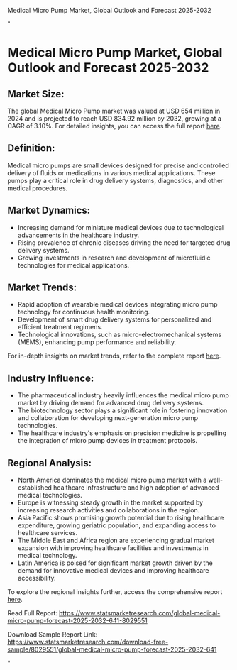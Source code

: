 Medical Micro Pump Market, Global Outlook and Forecast 2025-2032

"<!DOCTYPE html>
<html>
<head>
<title>Medical Micro Pump Market, Global Outlook and Forecast 2025-2032</title>
</head>
<body>

<h1>Medical Micro Pump Market, Global Outlook and Forecast 2025-2032</h1>

<h2>Market Size:</h2>
<p>The global Medical Micro Pump market was valued at USD 654 million in 2024 and is projected to reach USD 834.92 million by 2032, growing at a CAGR of 3.10%. For detailed insights, you can access the full report <a href='https://www.statsmarketresearch.com/global-medical-micro-pump-forecast-2025-2032-641-8029551'>here</a>.</p>

<h2>Definition:</h2>
<p>Medical micro pumps are small devices designed for precise and controlled delivery of fluids or medications in various medical applications. These pumps play a critical role in drug delivery systems, diagnostics, and other medical procedures.</p>

<h2>Market Dynamics:</h2>
<ul>
  <li>Increasing demand for miniature medical devices due to technological advancements in the healthcare industry.</li>
  <li>Rising prevalence of chronic diseases driving the need for targeted drug delivery systems.</li>
  <li>Growing investments in research and development of microfluidic technologies for medical applications.</li>
</ul>

<h2>Market Trends:</h2>
<ul>
  <li>Rapid adoption of wearable medical devices integrating micro pump technology for continuous health monitoring.</li>
  <li>Development of smart drug delivery systems for personalized and efficient treatment regimens.</li>
  <li>Technological innovations, such as micro-electromechanical systems (MEMS), enhancing pump performance and reliability.</li>
</ul>
<p>For in-depth insights on market trends, refer to the complete report <a href='https://www.statsmarketresearch.com/global-medical-micro-pump-forecast-2025-2032-641-8029551'>here</a>.</p>

<h2>Industry Influence:</h2>
<ul>
  <li>The pharmaceutical industry heavily influences the medical micro pump market by driving demand for advanced drug delivery systems.</li>
  <li>The biotechnology sector plays a significant role in fostering innovation and collaboration for developing next-generation micro pump technologies.</li>
  <li>The healthcare industry's emphasis on precision medicine is propelling the integration of micro pump devices in treatment protocols.</li>
</ul>

<h2>Regional Analysis:</h2>
<ul>
  <li>North America dominates the medical micro pump market with a well-established healthcare infrastructure and high adoption of advanced medical technologies.</li>
  <li>Europe is witnessing steady growth in the market supported by increasing research activities and collaborations in the region.</li>
  <li>Asia Pacific shows promising growth potential due to rising healthcare expenditure, growing geriatric population, and expanding access to healthcare services.</li>
  <li>The Middle East and Africa region are experiencing gradual market expansion with improving healthcare facilities and investments in medical technology.</li>
  <li>Latin America is poised for significant market growth driven by the demand for innovative medical devices and improving healthcare accessibility.</li>
</ul>
<p>To explore the regional insights further, access the comprehensive report <a href='https://www.statsmarketresearch.com/global-medical-micro-pump-forecast-2025-2032-641-8029551'>here</a>.</p>

<p>Read Full Report: <a href='https://www.statsmarketresearch.com/global-medical-micro-pump-forecast-2025-2032-641-8029551'>https://www.statsmarketresearch.com/global-medical-micro-pump-forecast-2025-2032-641-8029551</a></p>
<p>Download Sample Report Link: <a href='https://www.statsmarketresearch.com/download-free-sample/8029551/global-medical-micro-pump-forecast-2025-2032-641'>https://www.statsmarketresearch.com/download-free-sample/8029551/global-medical-micro-pump-forecast-2025-2032-641</a></p>
</body>
</html>"
